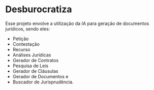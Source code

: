 # Desburocratiza
Esse projeto envolve a utilização da IA para geração de documentos jurídicos, sendo eles: 
- Petição
- Contestação
- Recurso
- Análises Jurídicas
- Gerador de Contratos
- Pesquisa de Leis
- Gerador de Cláusulas
- Gerador de Documentos e
- Buscador de Jurisprudência.
